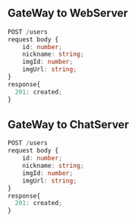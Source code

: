 ## GateWay to WebServer

```ts
POST /users
request body {
    id: number;
    nickname: string;
    imgId: number;
    imgUrl: string;
}
response{
  201: created;
}

```

## GateWay to ChatServer
```ts
POST /users
request body {
    id: number;
    nickname: string;
    imgId: number;
    imgUrl: string;
}
response{
  201: created;
}
```
